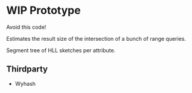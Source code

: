 
# WIP Prototype

Avoid this code!

Estimates the result size of the intersection
of a bunch of range queries.

Segment tree of HLL sketches per attribute.

## Thirdparty

* Wyhash